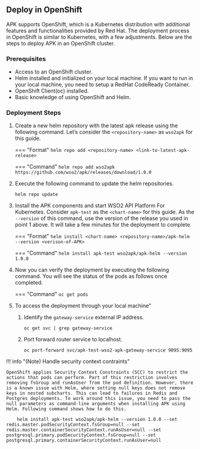 ## Deploy in OpenShift

APK supports OpenShift, which is a Kubernetes distribution with additional features and functionalities provided by Red Hat. The deployment process in OpenShift is similar to Kubernetes, with a few adjustments. Below are the steps to deploy APK in an OpenShift cluster.

### Prerequisites
* Access to an OpenShift cluster.
* Helm installed and initialized on your local machine. If you want to run in your local machine, you need to setup a RedHat CodeReady Container.
* OpenShift Client(oc) installed.
* Basic knowledge of using OpenShift and Helm.

### Deployment Steps
1. Create a new helm repository with the latest apk release using the following command. Let’s consider the ```<repository-name>``` as ```wso2apk``` for this guide.

    === "Format"
        ```
        helm repo add <repository-name> <link-to-latest-apk-release>
        ```
	
    === "Command"
        ```
        helm repo add wso2apk https://github.com/wso2/apk/releases/download/1.0.0
        ```

2. Execute the following command to update the helm repositories.

      ```console
      helm repo update
      ```

3. Install the APK components and start WSO2 API Platform For Kubernetes. Consider ```apk-test``` as the ```<chart-name>``` for this guide. As the ```--version``` of this command, use the version of the release you used in point 1 above. It will take a few minutes for the deployment to complete.

    === "Format"
        ```
        helm install <chart-name> <repository-name>/apk-helm --version <verison-of-APK> 
        ```
	
    === "Command"
        ```
        helm install apk-test wso2apk/apk-helm --version 1.0.0
        ```

4. Now you can verify the deployment by executing the following command. You will see the status of the pods as follows once completed.

    === "Command"
        ```
        oc get pods
        ```

5. To access the deployment through your local machine"

    1. Identify the `gateway-service` external IP address.
        ```console
        oc get svc | grep gateway-service
        ```
    2. Port forward router service to localhost.
        ```console
        oc port-forward svc/apk-test-wso2-apk-gateway-service 9095:9095
        ```

!!! info "(Note) Handle security context contraints"

	OpenShift applies Security Context Constraints (SCC) to restrict the actions that pods can perform. Part of this restriction involves removing fsGroup and runAsUser from the pod definition. However, there is a known issue with Helm, where setting null keys does not remove keys in nested subcharts. This can lead to failures in Redis and Postgres deployments. To work around this issue, you need to pass the null parameters as command-line arguments when installing APK using Helm. Following command shows how to do this.

		helm install apk-test wso2apk/apk-helm --version 1.0.0 --set redis.master.podSecurityContext.fsGroup=null --set redis.master.containerSecurityContext.runAsUser=null --set postgresql.primary.podSecurityContext.fsGroup=null --set postgresql.primary.containerSecurityContext.runAsUser=null

